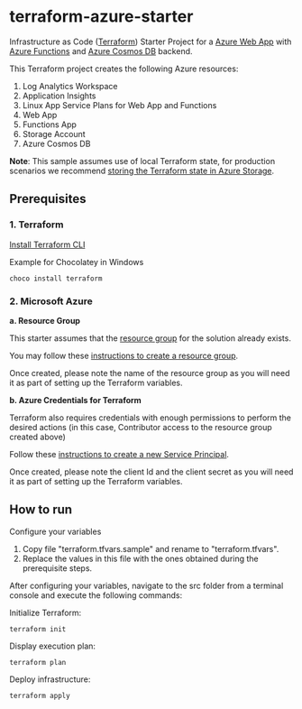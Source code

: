 # terraform-azure-starter
Infrastructure as Code ([Terraform](https://www.terraform.io/)) Starter Project for a [Azure Web App](https://azure.microsoft.com/en-us/services/app-service/web/) with [Azure Functions](https://docs.microsoft.com/en-us/azure/azure-functions/functions-overview) and [Azure Cosmos DB](https://docs.microsoft.com/en-us/azure/cosmos-db/introduction) backend.

This Terraform project creates the following Azure resources:

1. Log Analytics Workspace
1. Application Insights
1. Linux App Service Plans for Web App and Functions
1. Web App
1. Functions App
1. Storage Account
1. Azure Cosmos DB

**Note**: This sample assumes use of local Terraform state, for production scenarios we recommend [storing the Terraform state in Azure Storage](https://docs.microsoft.com/en-us/azure/developer/terraform/store-state-in-azure-storage?tabs=azure-cli).

## Prerequisites
### 1. Terraform
[Install Terraform CLI](https://learn.hashicorp.com/tutorials/terraform/install-cli?in=terraform/azure-get-started)

Example for Chocolatey in Windows 
```
choco install terraform
```

### 2. Microsoft Azure

**a. Resource Group**

This starter assumes that the [resource group](https://docs.microsoft.com/en-us/azure/azure-resource-manager/management/manage-resource-groups-portal#create-resource-groups) for the solution already exists.

You may follow these [instructions to create a resource group](https://docs.microsoft.com/en-us/azure/azure-resource-manager/management/manage-resource-groups-portal#create-resource-groups).

Once created, please note the name of the resource group as you will need it as part of setting up the Terraform variables.

**b. Azure Credentials for Terraform**

Terraform also requires credentials with enough permissions to perform the desired actions (in this case, Contributor access to the resource group created above)

Follow these [instructions to create a new Service Principal](https://docs.microsoft.com/en-us/azure/developer/terraform/authenticate-to-azure?tabs=bash#create-a-service-principal).

Once created, please note the client Id and the client secret as you will need it as part of setting up the Terraform variables.
## How to run
Configure your variables

1. Copy file "terraform.tfvars.sample" and rename to "terraform.tfvars".
1. Replace the values in this file with the ones obtained during the prerequisite steps.

After configuring your variables, navigate to the src folder from a terminal console and execute the following commands:

Initialize Terraform:
```
terraform init
```

Display execution plan:
```
terraform plan
```

Deploy infrastructure:
```
terraform apply
```
